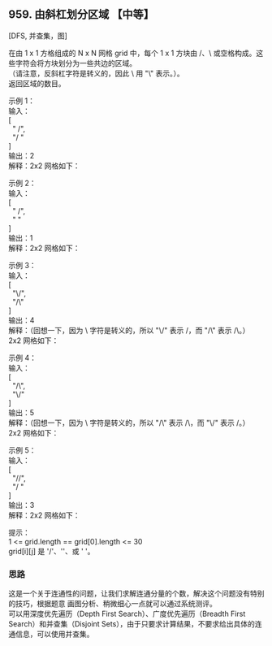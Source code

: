 ## 959. 由斜杠划分区域 【中等】    
[DFS, 并查集，图]     

在由 1 x 1 方格组成的 N x N 网格 grid 中，每个 1 x 1 方块由 /、\ 或空格构成。这些字符会将方块划分为一些共边的区域。      
（请注意，反斜杠字符是转义的，因此 \ 用 "\\" 表示。）。       
返回区域的数目。      

示例 1：   
输入：    
[       
  " /",       
  "/ "        
]       
输出：2             
解释：2x2 网格如下：              

示例 2：        
输入：         
[       
  " /",  
  "  "   
]   
输出：1     
解释：2x2 网格如下：        

示例 3：       
输入：     
[           
  "\\/",    
  "/\\"    
]    
输出：4     
解释：（回想一下，因为 \ 字符是转义的，所以 "\\/" 表示 \/，而 "/\\" 表示 /\。）          
2x2 网格如下：      

示例 4：        
输入：      
[       
  "/\\",      
  "\\/"      
]        
输出：5         
解释：（回想一下，因为 \ 字符是转义的，所以 "/\\" 表示 /\，而 "\\/" 表示 \/。）           
2x2 网格如下：        

示例 5：     
输入：       
[            
  "//",      
  "/ "        
]        
输出：3        
解释：2x2 网格如下：         

提示：           
1 <= grid.length == grid[0].length <= 30           
grid[i][j] 是 '/'、'\'、或 ' '。            


### 思路   
这是一个关于连通性的问题，让我们求解连通分量的个数，解决这个问题没有特别的技巧，根据题意 画图分析、稍微细心一点就可以通过系统测评。                    
可以用深度优先遍历（Depth First Search）、广度优先遍历（Breadth First Search）和并查集（Disjoint Sets），由于只要求计算结果，不要求给出具体的连通信息，可以使用并查集。      





















